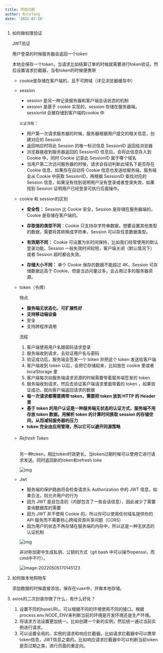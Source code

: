```yaml
---
title: 项目问题
author: RoleTang
date: '2022-07-26'
---
```


1. 如何做权限验证

   JWT验证

   用户登录的时候服务器会返回一个token

   本地会保存一个token，当请求比如结算订单的时候就需要进行token验证。然后设置请求拦截器，当有token的时候便携带



   - cookie是存储在客户端的，且不可跨域（详见浏览器缓存中）

   - session

     - session 是另一种记录服务器和客户端会话状态的机制
     - session 是基于 cookie 实现的，session 存储在服务器端，sessionId 会被存储到客户端的cookie 中

     `认证流程`：

     - 用户第一次请求服务器的时候，服务器根据用户提交的相关信息，创建对应的 Session
     - 返回响应时将此 Session 的唯一标识信息 SessionID 返回给浏览器
     - 浏览器接收到服务器返回的 SessionID 信息后，会将此信息存入到 Cookie 中，同时 Cookie 记录此 SessionID 属于哪个域名
     - 当用户第二次访问服务器的时候，请求会自动判断此域名下是否存在 Cookie 信息，如果存在自动将 Cookie 信息也发送给服务端，服务端会从 Cookie 中获取 SessionID，再根据 SessionID 查找对应的 Session 信息，如果没有找到说明用户没有登录或者登录失效，如果找到 Session 证明用户已经登录可执行后面操作。

   - cookie 和 session的区别

     - **安全性：** Session 比 Cookie 安全，Session 是存储在服务器端的，Cookie 是存储在客户端的。

     - **存取值的类型不同**：Cookie 只支持存字符串数据，想要设置其他类型的数据，需要将其转换成字符串，Session 可以存任意数据类型。

     - **有效期不同：** Cookie 可设置为长时间保持，比如我们经常使用的默认登录功能，Session 一般失效时间较短，客户端关闭（默认情况下）或者 Session 超时都会失效。

     - **存储大小不同：** 单个 Cookie 保存的数据不能超过 4K，Session 可存储数据远高于 Cookie，但是当访问量过多，会占用过多的服务器资源。

   - token（令牌）

     特点

     - **服务端无状态化、可扩展性好**
     - **支持移动端设备**
     - 安全
     - 支持跨程序调用

     流程

     1. 客户端使用用户名跟密码请求登录
     2. 服务端收到请求，去验证用户名与密码
     3. 验证成功后，服务端会签发一个 token 并把这个 token 发送给客户端
     4. 客户端收到 token 以后，会把它存储起来，比如放在 cookie 里或者 localStorage 里
     5. 客户端每次向服务端请求资源的时候需要带着服务端签发的 token
     6. 服务端收到请求，然后去验证客户端请求里面带着的 token ，如果验证成功，就向客户端返回请求的数据

     - **每一次请求都需要携带 token，需要把 token 放到 HTTP 的 Header 里**
     - **基于 token 的用户认证是一种服务端无状态的认证方式，服务端不用存放 token 数据。用解析 token 的计算时间换取 session 的存储空间，从而减轻服务器的压力**
     - **token 完全由应用管理，所以它可以避开同源策略**

   - ###### Refresh Token

     另一种token，相比token时效更长。当token过期时候可以使用它进行请求发送。同时返回新的token和refresh toke

     ![img](https://p1-jj.byteimg.com/tos-cn-i-t2oaga2asx/gold-user-assets/2019/12/29/16f523a04d1c887b~tplv-t2oaga2asx-zoom-in-crop-mark:1304:0:0:0.awebp)

   - Jwt

     - 服务端的保护路由将会检查请求头 Authorization 中的 JWT 信息，如果合法，则允许用户的行为
     - 因为 JWT 是自包含的（内部包含了一些会话信息），因此减少了需要查询数据库的需要
     - 因为 JWT 并不使用 Cookie 的，所以你可以使用任何域名提供你的 API 服务而不需要担心跨域资源共享问题（CORS）
     - 因为用户的状态不再存储在服务端的内存中，所以这是一种无状态的认证机制

     ![img](https://p1-jj.byteimg.com/tos-cn-i-t2oaga2asx/gold-user-assets/2019/12/29/16f523a04e881087~tplv-t2oaga2asx-zoom-in-crop-mark:1304:0:0:0.awebp)

     非对称加密中生成私钥、公钥的方式（git bash 中可以操作openssl，而cmd中不行）。

     ![image-20220505170145123](/projects/image-20220505170145123.png)



2. 如何做本地购物车

   添加数据的时候直接添加，保存在vuex中，并做本地存储。

3. axios的二次封装你做了什么，有什么好处？

   1. 设置不同的baseURL。可以根据不同的环境使用不同的接口。根据process.env.NODE_ENV来判断当前的环境是开发环境还是生产环境。
   2. 将请求方法设置更加统一。比如创建一个新的实例，然后统一通过当前实例进行请求。
   3. 可以设置全局的、实例的请求和响应拦截器。比如请求拦截器中可以携带token信息，JWT信息之类的。比如响应请求拦截器中可以判断当前token是否过期之类，进行页面的重定向。